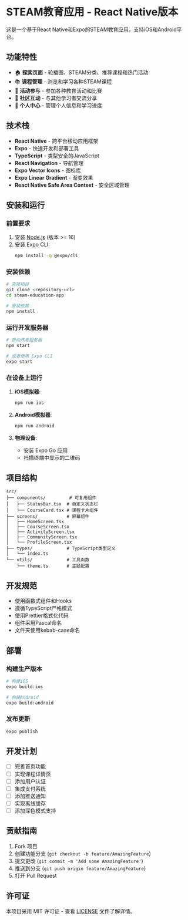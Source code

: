 # STEAM教育应用 - React Native版本

这是一个基于React Native和Expo的STEAM教育应用，支持iOS和Android平台。

## 功能特性

- 🏠 **探索页面** - 轮播图、STEAM分类、推荐课程和热门活动
- 📚 **课程管理** - 浏览和学习各种STEAM课程
- 🎯 **活动参与** - 参加各种教育活动和比赛
- 👥 **社区互动** - 与其他学习者交流分享
- 👤 **个人中心** - 管理个人信息和学习进度

## 技术栈

- **React Native** - 跨平台移动应用框架
- **Expo** - 快速开发和部署工具
- **TypeScript** - 类型安全的JavaScript
- **React Navigation** - 导航管理
- **Expo Vector Icons** - 图标库
- **Expo Linear Gradient** - 渐变效果
- **React Native Safe Area Context** - 安全区域管理

## 安装和运行

### 前置要求

1. 安装 [Node.js](https://nodejs.org/) (版本 >= 16)
2. 安装 Expo CLI:
   ```bash
   npm install -g @expo/cli
   ```

### 安装依赖

```bash
# 克隆项目
git clone <repository-url>
cd steam-education-app

# 安装依赖
npm install
```

### 运行开发服务器

```bash
# 启动开发服务器
npm start

# 或者使用 Expo CLI
expo start
```

### 在设备上运行

1. **iOS模拟器**:
   ```bash
   npm run ios
   ```

2. **Android模拟器**:
   ```bash
   npm run android
   ```

3. **物理设备**:
   - 安装 Expo Go 应用
   - 扫描终端中显示的二维码

## 项目结构

```
src/
├── components/         # 可复用组件
│   ├── StatusBar.tsx  # 自定义状态栏
│   └── CourseCard.tsx # 课程卡片组件
├── screens/           # 屏幕组件
│   ├── HomeScreen.tsx
│   ├── CourseScreen.tsx
│   ├── ActivityScreen.tsx
│   ├── CommunityScreen.tsx
│   └── ProfileScreen.tsx
├── types/             # TypeScript类型定义
│   └── index.ts
└── utils/             # 工具函数
    └── theme.ts       # 主题配置
```

## 开发规范

- 使用函数式组件和Hooks
- 遵循TypeScript严格模式
- 使用Prettier格式化代码
- 组件采用Pascal命名
- 文件夹使用kebab-case命名

## 部署

### 构建生产版本

```bash
# 构建iOS
expo build:ios

# 构建Android
expo build:android
```

### 发布更新

```bash
expo publish
```

## 开发计划

- [ ] 完善首页功能
- [ ] 实现课程详情页
- [ ] 添加用户认证
- [ ] 集成支付系统
- [ ] 添加推送通知
- [ ] 实现离线缓存
- [ ] 添加深色模式支持

## 贡献指南

1. Fork 项目
2. 创建功能分支 (`git checkout -b feature/AmazingFeature`)
3. 提交更改 (`git commit -m 'Add some AmazingFeature'`)
4. 推送到分支 (`git push origin feature/AmazingFeature`)
5. 打开 Pull Request

## 许可证

本项目采用 MIT 许可证 - 查看 [LICENSE](LICENSE) 文件了解详情。 